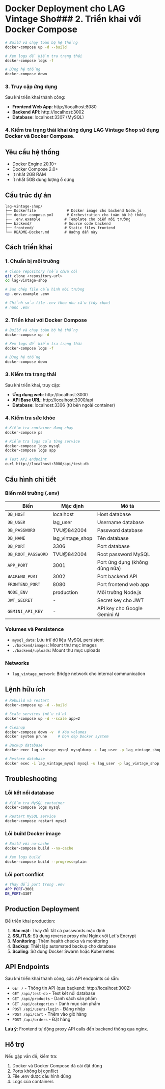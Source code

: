# Docker Deployment cho LAG Vintage Sho### 2. Triển khai với Docker Compose

```bash
# Build và chạy toàn bộ hệ thống
docker-compose up -d --build

# Xem logs để kiểm tra trạng thái
docker-compose logs -f

# Dừng hệ thống
docker-compose down
```

### 3. Truy cập ứng dụng

Sau khi triển khai thành công:

- **Frontend Web App**: http://localhost:8080
- **Backend API**: http://localhost:3002
- **Database**: localhost:3307 (MySQL)

### 4. Kiểm tra trạng thái khai ứng dụng LAG Vintage Shop sử dụng Docker và Docker Compose.

## Yêu cầu hệ thống

- Docker Engine 20.10+
- Docker Compose 2.0+
- Ít nhất 2GB RAM
- Ít nhất 5GB dung lượng ổ cứng

## Cấu trúc dự án

```
lag-vintage-shop/
├── Dockerfile              # Docker image cho backend Node.js
├── docker-compose.yml      # Orchestration cho toàn bộ hệ thống
├── .env.example           # Template cho biến môi trường
├── backend/               # Source code backend
├── frontend/              # Static files frontend
└── README-Docker.md       # Hướng dẫn này
```

## Cách triển khai

### 1. Chuẩn bị môi trường

```bash
# Clone repository (nếu chưa có)
git clone <repository-url>
cd lag-vintage-shop

# Sao chép file cấu hình môi trường
cp .env.example .env

# Chỉnh sửa file .env theo nhu cầu (tùy chọn)
# nano .env
```

### 2. Triển khai với Docker Compose

```bash
# Build và chạy toàn bộ hệ thống
docker-compose up -d

# Xem logs để kiểm tra trạng thái
docker-compose logs -f

# Dừng hệ thống
docker-compose down
```

### 3. Kiểm tra trạng thái

Sau khi triển khai, truy cập:

- **Ứng dụng web**: http://localhost:3000
- **API Base URL**: http://localhost:3000/api
- **Database**: localhost:3306 (từ bên ngoài container)

### 4. Kiểm tra sức khỏe

```bash
# Kiểm tra container đang chạy
docker-compose ps

# Kiểm tra logs của từng service
docker-compose logs mysql
docker-compose logs app

# Test API endpoint
curl http://localhost:3000/api/test-db
```

## Cấu hình chi tiết

### Biến môi trường (.env)

| Biến | Mặc định | Mô tả |
|------|----------|-------|
| `DB_HOST` | localhost | Host database |
| `DB_USER` | lag_user | Username database |
| `DB_PASSWORD` | TVU@842004 | Password database |
| `DB_NAME` | lag_vintage_shop | Tên database |
| `DB_PORT` | 3306 | Port database |
| `DB_ROOT_PASSWORD` | TVU@842004 | Root password MySQL |
| `APP_PORT` | 3001 | Port ứng dụng (không dùng nữa) |
| `BACKEND_PORT` | 3002 | Port backend API |
| `FRONTEND_PORT` | 8080 | Port frontend web app |
| `NODE_ENV` | production | Môi trường Node.js |
| `JWT_SECRET` | - | Secret key cho JWT |
| `GEMINI_API_KEY` | - | API key cho Google Gemini AI |

### Volumes và Persistence

- `mysql_data`: Lưu trữ dữ liệu MySQL persistent
- `./backend/images`: Mount thư mục images
- `./backend/uploads`: Mount thư mục uploads

### Networks

- `lag_vintage_network`: Bridge network cho internal communication

## Lệnh hữu ích

```bash
# Rebuild và restart
docker-compose up -d --build

# Scale services (nếu cần)
docker-compose up -d --scale app=2

# Cleanup
docker-compose down -v  # Xóa volumes
docker system prune     # Dọn dẹp Docker system

# Backup database
docker exec lag_vintage_mysql mysqldump -u lag_user -p lag_vintage_shop > backup.sql

# Restore database
docker exec -i lag_vintage_mysql mysql -u lag_user -p lag_vintage_shop < backup.sql
```

## Troubleshooting

### Lỗi kết nối database
```bash
# Kiểm tra MySQL container
docker-compose logs mysql

# Restart MySQL service
docker-compose restart mysql
```

### Lỗi build Docker image
```bash
# Build với no-cache
docker-compose build --no-cache

# Xem logs build
docker-compose build --progress=plain
```

### Lỗi port conflict
```bash
# Thay đổi port trong .env
APP_PORT=3001
DB_PORT=3307
```

## Production Deployment

Để triển khai production:

1. **Bảo mật**: Thay đổi tất cả passwords mặc định
2. **SSL/TLS**: Sử dụng reverse proxy như Nginx với Let's Encrypt
3. **Monitoring**: Thêm health checks và monitoring
4. **Backup**: Thiết lập automated backup cho database
5. **Scaling**: Sử dụng Docker Swarm hoặc Kubernetes

## API Endpoints

Sau khi triển khai thành công, các API endpoints có sẵn:

- `GET /` - Thông tin API (qua backend: http://localhost:3002)
- `GET /api/test-db` - Test kết nối database
- `GET /api/products` - Danh sách sản phẩm
- `GET /api/categories` - Danh mục sản phẩm
- `POST /api/users/login` - Đăng nhập
- `POST /api/cart` - Thêm vào giỏ hàng
- `POST /api/orders` - Đặt hàng

**Lưu ý**: Frontend tự động proxy API calls đến backend thông qua nginx.

## Hỗ trợ

Nếu gặp vấn đề, kiểm tra:
1. Docker và Docker Compose đã cài đặt đúng
2. Ports không bị conflict
3. File .env được cấu hình đúng
4. Logs của containers